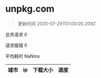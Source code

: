 
  # unpkg.com

  > 更新时间 2025-07-29T01:00:00.209Z
  
  总共请求 0

  请求报错 0

  平均耗时 NaNms

|城市|ip|下载大小|速度|
|-----|----------|---|---|

  